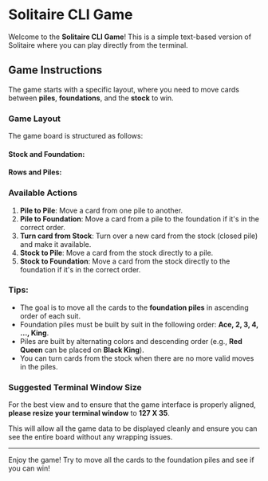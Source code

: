 # Solitaire CLI Game

Welcome to the **Solitaire CLI Game**! This is a simple text-based version of Solitaire where you can play directly from the terminal.

## Game Instructions

The game starts with a specific layout, where you need to move cards between **piles**, **foundations**, and the **stock** to win.

### Game Layout

The game board is structured as follows:

#### Stock and Foundation:


#### Rows and Piles:


### Available Actions

1. **Pile to Pile**: Move a card from one pile to another.
2. **Pile to Foundation**: Move a card from a pile to the foundation if it's in the correct order.
3. **Turn card from Stock**: Turn over a new card from the stock (closed pile) and make it available.
4. **Stock to Pile**: Move a card from the stock directly to a pile.
5. **Stock to Foundation**: Move a card from the stock directly to the foundation if it's in the correct order.

### Tips:
- The goal is to move all the cards to the **foundation piles** in ascending order of each suit.
- Foundation piles must be built by suit in the following order: **Ace, 2, 3, 4, ..., King**.
- Piles are built by alternating colors and descending order (e.g., **Red Queen** can be placed on **Black King**).
- You can turn cards from the stock when there are no more valid moves in the piles.

### Suggested Terminal Window Size

For the best view and to ensure that the game interface is properly aligned, **please resize your terminal window** to **127 X 35**.

This will allow all the game data to be displayed cleanly and ensure you can see the entire board without any wrapping issues.

---

Enjoy the game! Try to move all the cards to the foundation piles and see if you can win!

